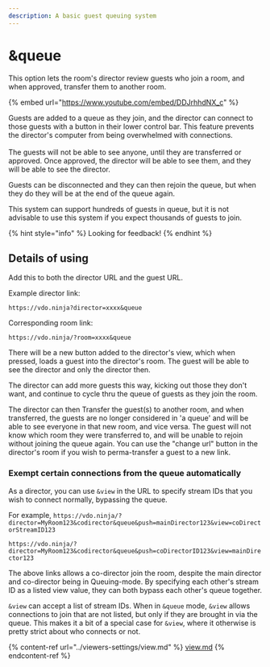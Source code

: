 ```yaml
---
description: A basic guest queuing system
---
```


# \&queue

This option lets the room's director review guests who join a room, and when approved, transfer them to another room.&#x20;

{% embed url="https://www.youtube.com/embed/DDJrhhdNX_c" %}

Guests are added to a queue as they join, and the director can connect to those guests with a button in their lower control bar. This feature prevents the director's computer from being overwhelmed with connections.\
\
The guests will not be able to see anyone, until they are transferred or approved. Once approved, the director will be able to see them, and they will be able to see the director.

Guests can be disconnected and they can then rejoin the queue, but when they do they will be at the end of the queue again.

This system can support hundreds of guests in queue, but it is not advisable to use this system if you expect thousands of guests to join.

{% hint style="info" %}
Looking for feedback!
{% endhint %}

## Details of using

Add this to both the director URL and the guest URL.

Example director link:

```
https://vdo.ninja?director=xxxx&queue
```

Corresponding room link:

```
https://vdo.ninja/?room=xxxx&queue
```

There will be a new button added to the director's view, which when pressed, loads a guest into the director's room. The guest will be able to see the director and only the director then.

The director can add more guests this way, kicking out those they don't want, and continue to cycle thru the queue of guests as they join the room.

The director can then Transfer the guest(s) to another room, and when transferred, the guests are no longer considered in 'a queue' and will be able to see everyone in that new room, and vice versa. The guest will not know which room they were transferred to, and will be unable to rejoin without joining the queue again. You can use the "change url" button in the director's room if you wish to perma-transfer a guest to a new link.

### Exempt certain connections from the queue automatically

As a director, you can use `&view` in the URL to specify stream IDs that you wish to connect normally, bypassing the queue.

For example,  `https://vdo.ninja/?director=MyRoom123&codirector&queue&push=mainDirector123&view=coDirectorStreamID123`

`https://vdo.ninja/?director=MyRoom123&codirector&queue&push=coDirectorID123&view=mainDirector123`

The above links allows a co-director join the room, despite the main director and co-director being in Queuing-mode. By specifying each other's stream ID as a listed view value, they can both bypass each other's queue together.

`&view` can accept a list of stream IDs.  When in `&queue` mode, `&view` allows connections to join that are not listed, but only if they are brought in via the queue. This makes it a bit of a special case for `&view`, where it otherwise is pretty strict about who connects or not.

{% content-ref url="../viewers-settings/view.md" %}
[view.md](../viewers-settings/view.md)
{% endcontent-ref %}
